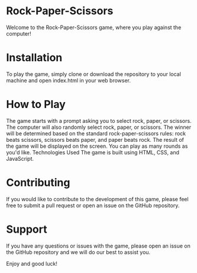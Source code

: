 # Rock-Paper-Scissors
Welcome to the Rock-Paper-Scissors game, where you play against the computer!

# Installation
To play the game, simply clone or download the repository to your local machine and open index.html in your web browser.

# How to Play
The game starts with a prompt asking you to select rock, paper, or scissors.
The computer will also randomly select rock, paper, or scissors.
The winner will be determined based on the standard rock-paper-scissors rules: rock beats scissors, scissors beats paper, and paper beats rock.
The result of the game will be displayed on the screen.
You can play as many rounds as you'd like.
Technologies Used
The game is built using HTML, CSS, and JavaScript.

# Contributing
If you would like to contribute to the development of this game, please feel free to submit a pull request or open an issue on the GitHub repository.

# Support
If you have any questions or issues with the game, please open an issue on the GitHub repository and we will do our best to assist you.

Enjoy and good luck!
